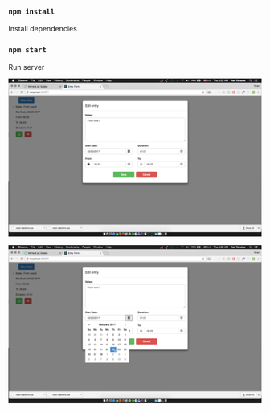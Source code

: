 ### `npm install`

Install dependencies

### `npm start`

Run server

![alt tag](https://github.com/asilkaratas/react-entry-form/blob/master/readme_files/screen_01.png?raw=true)

![alt tag](https://github.com/asilkaratas/react-entry-form/blob/master/readme_files/screen_02.png?raw=true)
